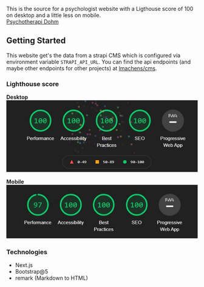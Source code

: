 This is the source for a psychologist website with a Ligthouse score of 100 on desktop and a little less on mobile.  
[Psychotherapi Dohm](http://staging.psychotherapiedohm.de/)

## Getting Started

This website get's the data from a strapi CMS which is configured via environment variable `STRAPI_API_URL`. You can find the api endpoints (and maybe other endpoints for other projects) at [lmachens/cms](https://github.com/lmachens/cms).

### Lighthouse score

**Desktop**
![Lighthouse Desktop](.github/lighthouse_desktop.jpg)

**Mobile**
![Lighthouse Mobile](.github/lighthouse_mobile.jpg)

### Technologies

- Next.js
- Bootstrap@5
- remark (Markdown to HTML)
